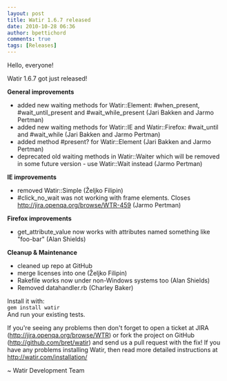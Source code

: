 ```yaml
---
layout: post
title: Watir 1.6.7 released
date: 2010-10-28 06:36
author: bpettichord
comments: true
tags: [Releases]
---
```

Hello, everyone!

Watir 1.6.7 got just released!
<!--more-->
<strong>General improvements</strong>
<ul>
	<li> added new waiting methods for Watir::Element: #when_present, #wait_until_present and #wait_while_present (Jari Bakken and Jarmo Pertman)</li>
	<li>added new waiting methods for Watir::IE and Watir::Firefox: #wait_until and #wait_while (Jari Bakken and Jarmo Pertman)</li>
	<li>added method #present? for Watir::Element (Jari Bakken and Jarmo Pertman)</li>
	<li>deprecated old waiting methods in Watir::Waiter which will be removed in some future version - use Watir::Wait instead (Jarmo Pertman)</li>
</ul>
<strong>IE improvements</strong>
<ul>
	<li> removed Watir::Simple (Željko Filipin)</li>
	<li>#click_no_wait was not working with frame elements. Closes<a href="http://jira.openqa.org/browse/WTR-459" target="_blank"> http://jira.openqa.org/browse/WTR-459</a> (Jarmo Pertman)</li>
</ul>
<strong>Firefox improvements</strong>
<ul>
	<li> get_attribute_value now works with attributes named something like "foo-bar" (Alan Shields)</li>
</ul>
<strong>Cleanup &amp; Maintenance</strong>
<ul>
	<li> cleaned up repo at GitHub</li>
	<li>merge licenses into one (Željko Filipin)</li>
	<li>Rakefile works now under non-Windows systems too (Alan Shields)</li>
	<li>Removed datahandler.rb (Charley Baker)</li>
</ul>
Install it with:
<code>
gem install watir
</code>
And run your existing tests.

If you're seeing any problems then don't forget to open a ticket at JIRA (<a href="http://jira.openqa.org/browse/WTR" target="_blank">http://jira.openqa.org/browse/WTR</a>) or fork the project on GitHub
(<a href="http://github.com/bret/watir" target="_blank">http://github.com/bret/watir</a>) and send us a pull request with the fix!
If you have any problems installing Watir, then read more detailed instructions at <a href="http://watir.com/installation/" target="_blank">http://watir.com/installation/</a>

~ Watir Development Team

